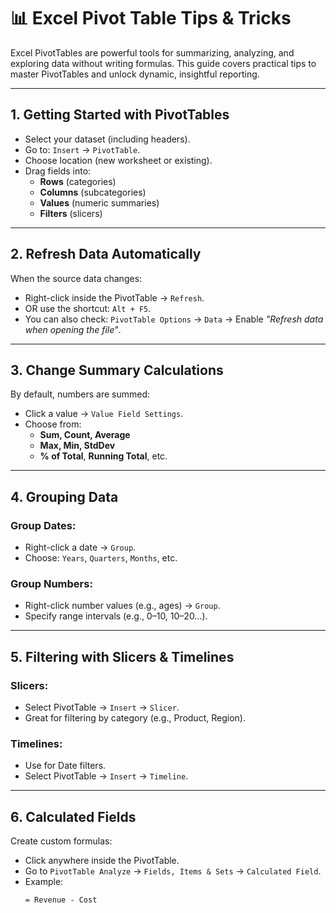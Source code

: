 # 📊 Excel Pivot Table Tips & Tricks

Excel PivotTables are powerful tools for summarizing, analyzing, and exploring data without writing formulas. This guide covers practical tips to master PivotTables and unlock dynamic, insightful reporting.

---

##  1. Getting Started with PivotTables

- Select your dataset (including headers).
- Go to: `Insert` → `PivotTable`.
- Choose location (new worksheet or existing).
- Drag fields into: 
  - **Rows** (categories)
  - **Columns** (subcategories)
  - **Values** (numeric summaries)
  - **Filters** (slicers)

---

##  2. Refresh Data Automatically

When the source data changes:
- Right-click inside the PivotTable → `Refresh`.
- OR use the shortcut: `Alt + F5`.
- You can also check: `PivotTable Options` → `Data` → Enable *"Refresh data when opening the file"*.

---

##  3. Change Summary Calculations

By default, numbers are summed:
- Click a value → `Value Field Settings`.
- Choose from:
  - **Sum, Count, Average**
  - **Max, Min, StdDev**
  - **% of Total**, **Running Total**, etc.

---

##  4. Grouping Data

###  Group Dates:
- Right-click a date → `Group`.
- Choose: `Years`, `Quarters`, `Months`, etc.

### Group Numbers:
- Right-click number values (e.g., ages) → `Group`.
- Specify range intervals (e.g., 0–10, 10–20…).

---

##  5. Filtering with Slicers & Timelines

### Slicers:
- Select PivotTable → `Insert` → `Slicer`.
- Great for filtering by category (e.g., Product, Region).

### Timelines:
- Use for Date filters.
- Select PivotTable → `Insert` → `Timeline`.

---

##  6. Calculated Fields

Create custom formulas:
- Click anywhere inside the PivotTable.
- Go to `PivotTable Analyze` → `Fields, Items & Sets` → `Calculated Field`.
- Example:
  ```excel
  = Revenue - Cost
